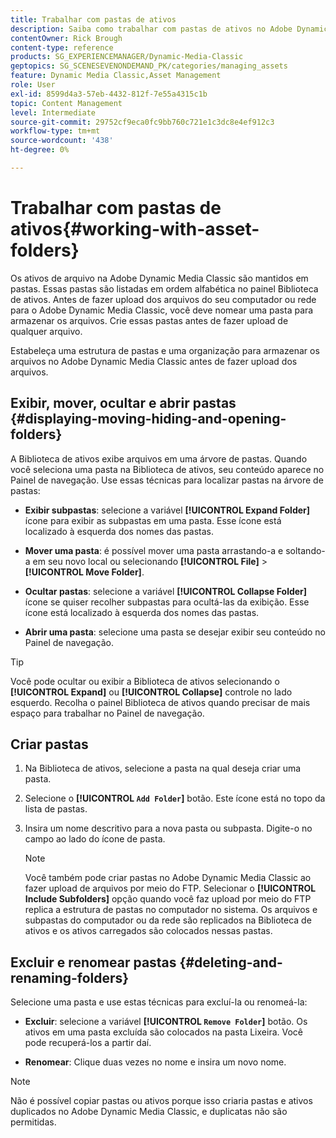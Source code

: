 ```yaml
---
title: Trabalhar com pastas de ativos
description: Saiba como trabalhar com pastas de ativos no Adobe Dynamic Media Classic.
contentOwner: Rick Brough
content-type: reference
products: SG_EXPERIENCEMANAGER/Dynamic-Media-Classic
geptopics: SG_SCENESEVENONDEMAND_PK/categories/managing_assets
feature: Dynamic Media Classic,Asset Management
role: User
exl-id: 8599d4a3-57eb-4432-812f-7e55a4315c1b
topic: Content Management
level: Intermediate
source-git-commit: 29752cf9eca0fc9bb760c721e1c3dc8e4ef912c3
workflow-type: tm+mt
source-wordcount: '438'
ht-degree: 0%

---
```


# Trabalhar com pastas de ativos{#working-with-asset-folders}

Os ativos de arquivo na Adobe Dynamic Media Classic são mantidos em pastas. Essas pastas são listadas em ordem alfabética no painel Biblioteca de ativos. Antes de fazer upload dos arquivos do seu computador ou rede para o Adobe Dynamic Media Classic, você deve nomear uma pasta para armazenar os arquivos. Crie essas pastas antes de fazer upload de qualquer arquivo.

Estabeleça uma estrutura de pastas e uma organização para armazenar os arquivos no Adobe Dynamic Media Classic antes de fazer upload dos arquivos.

## Exibir, mover, ocultar e abrir pastas {#displaying-moving-hiding-and-opening-folders}

A Biblioteca de ativos exibe arquivos em uma árvore de pastas. Quando você seleciona uma pasta na Biblioteca de ativos, seu conteúdo aparece no Painel de navegação. Use essas técnicas para localizar pastas na árvore de pastas:

* **Exibir subpastas**: selecione a variável **[!UICONTROL Expand Folder]** ícone para exibir as subpastas em uma pasta. Esse ícone está localizado à esquerda dos nomes das pastas.

* **Mover uma pasta**: é possível mover uma pasta arrastando-a e soltando-a em seu novo local ou selecionando **[!UICONTROL File]** > **[!UICONTROL Move Folder]**.

* **Ocultar pastas**: selecione a variável **[!UICONTROL Collapse Folder]** ícone se quiser recolher subpastas para ocultá-las da exibição. Esse ícone está localizado à esquerda dos nomes das pastas.

* **Abrir uma pasta**: selecione uma pasta se desejar exibir seu conteúdo no Painel de navegação.

>[!TIP]
>
>Você pode ocultar ou exibir a Biblioteca de ativos selecionando o **[!UICONTROL Expand]** ou **[!UICONTROL Collapse]** controle no lado esquerdo. Recolha o painel Biblioteca de ativos quando precisar de mais espaço para trabalhar no Painel de navegação.

## Criar pastas

1. Na Biblioteca de ativos, selecione a pasta na qual deseja criar uma pasta.
1. Selecione o **[!UICONTROL `Add Folder`]** botão. Este ícone está no topo da lista de pastas.
1. Insira um nome descritivo para a nova pasta ou subpasta. Digite-o no campo ao lado do ícone de pasta.

   >[!NOTE]
   >
   >Você também pode criar pastas no Adobe Dynamic Media Classic ao fazer upload de arquivos por meio do FTP. Selecionar o **[!UICONTROL Include Subfolders]** opção quando você faz upload por meio do FTP replica a estrutura de pastas no computador no sistema. Os arquivos e subpastas do computador ou da rede são replicados na Biblioteca de ativos e os ativos carregados são colocados nessas pastas.

## Excluir e renomear pastas {#deleting-and-renaming-folders}

Selecione uma pasta e use estas técnicas para excluí-la ou renomeá-la:

* **Excluir**: selecione a variável **[!UICONTROL `Remove Folder`]** botão. Os ativos em uma pasta excluída são colocados na pasta Lixeira. Você pode recuperá-los a partir daí.

* **Renomear**: Clique duas vezes no nome e insira um novo nome.

>[!NOTE]
>
>Não é possível copiar pastas ou ativos porque isso criaria pastas e ativos duplicados no Adobe Dynamic Media Classic, e duplicatas não são permitidas.
